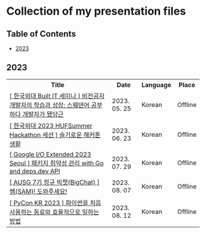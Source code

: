 # Collection of my presentation files

## Table of Contents

- [2023](#2023)

## 2023

<table>
  <tr>
    <th> Title </th>
    <th> Date </th>
    <th> Language </th>
    <th> Place </th>
  </tr>
  <tr>
    <td> <a href="https://github.com/0417taehyun/Presentation/blob/main/2023/05/25/%5B%20%ED%95%9C%EA%B5%AD%EC%99%B8%EB%8C%80%20Built%20IT%20%EC%84%B8%EB%AF%B8%EB%82%98%20%5D%20%EB%B9%84%EC%A0%84%EA%B3%B5%EC%9E%90%20%EA%B0%9C%EB%B0%9C%EC%9E%90%EC%9D%98%20%ED%95%99%EC%8A%B5%EA%B3%BC%20%EC%84%B1%EC%9E%A5.pdf"> [ 한국외대 Built IT 세미나 ] 비전공자 개발자의 학습과 성장: 스웨덴어 공부하다 개발자가 됐당근 </a> </td>
    <td> 2023. 05. 25 </td>
    <td> Korean </td>
    <td> Offline </td>
  </tr>  
  <tr>
    <td> <a href="https://github.com/0417taehyun/Presentation/blob/main/2023/06/23/%5B%20%ED%95%9C%EA%B5%AD%EC%99%B8%EB%8C%80%202023%20HUFSummer%20Hackathon%20%EC%84%B8%EC%85%98%20%5D%20%EC%8A%AC%EA%B8%B0%EB%A1%9C%EC%9A%B4%20%ED%95%B4%EC%BB%A4%ED%86%A4%20%EC%83%9D%ED%99%9C.pdf"> [ 한국외대 2023 HUFSummer Hackathon 세션 ] 슬기로운 해커톤 생활 </a> </td>
    <td> 2023. 06. 23 </td>
    <td> Korean </td>
    <td> Offline </td>
  </tr>
  <tr>
    <td> <a href="https://github.com/0417taehyun/Presentation/blob/main/2023/07/29/%5B%20Google%20IO%20Extended%202023%20Seoul%20%5D%20%ED%8C%A8%ED%82%A4%EC%A7%80%20%EC%B7%A8%EC%95%BD%EC%84%B1%20%EA%B4%80%EB%A6%AC%20with%20Go%20and%20deps.dev%20API.pdf"> [ Google I/O Extended 2023 Seoul ] 패키지 취약성 관리 with Go and deps.dev API </a> </td>
    <td> 2023. 07. 29 </td>
    <td> Korean </td>
    <td> Offline </td>
  </tr>
  <tr>
    <td> <a href="https://github.com/0417taehyun/Presentation/blob/main/2023/08/07/%5B%20AUSG%207%EA%B8%B0%20%EC%A0%95%EA%B7%9C%20%EB%B9%85%EC%B1%97(BigChat)%20%5D%20%EC%8C%A4(SAM)!%20%EB%8F%84%EC%99%80%EC%A3%BC%EC%84%B8%EC%9A%94!.pdf"> [ AUSG 7기 정규 빅챗(BigChat) ] 쌤(SAM)! 도와주세요! </a> </td>
    <td> 2023. 08. 07 </td>
    <td> Korean </td>
    <td> Offline </td>
  </tr>
  <tr>
    <td> <a href=""> [ PyCon KR 2023 ] 파이썬을 처음 사용하는 동료와 효율적으로 일하는 방법 </a> </td>
    <td> 2023. 08. 12 </td>
    <td> Korean </td>
    <td> Offline </td>
  </tr>     

</table>
